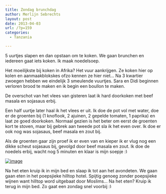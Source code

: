 ```yaml
---
title: Zondag brunchdag
author: Merlijn Sebrechts
layout: post
date: 2013-04-03
url: /?p=159
categories:
  - Tanzania

---
```

5 uurtjes slapen en dan opstaan om te koken. We gaan brunchen en iedereen gaat iets koken. Ik maak noedelsoep.

Het moeilijkste bij koken in Afrika? Het vuur aankrijgen. Ze koken hier op kolen en aanmaakblokskes ofzo kennen ze hier niet&#8230; Na 3 kwartier zwoegen hebben we eindelijk 3 smeulende vuurtjes. Sara en Didi beginnen verloren brood te maken en ik begin een boullon te maken.

De overschot van het vlees van gisteren laat ik hard doorkoken met beef masala en sojasaus erbij.

Een half uurtje later haal ik het vlees er uit. Ik doe de pot vol met water, doe er de groenten bij (1 knoflook, 2 ajuinen, 2 gepelde tomaten, 1 paprika) en laat ze goed doorkoken. Normaal gezien is het beter om eerst de groenten kort te stoven, maar bij gebrek aan tweede pot sla ik het even over. Ik doe er ook nog was sojasaus, beef masala en zout bij.

Als de groenten gaar zijn proef ik er even van en kieper ik er vlug nog een dikke scheut sojasaus bij, gevolgd door beef masala en zout. Ik doe de noedels erbij, wacht nog 5 minuten en klaar is mijn soepje <img src="http://merlijn.sebrechts.be/wp-includes/images/smilies/simple-smile.png" alt=":)" class="wp-smiley" style="height: 1em; max-height: 1em;" />
  
[<img title="DSC_0426.jpg" class="alignnone size-full" alt="image" src="http://178.62.244.89/wp-content/uploads/2013/04/wpid-DSC_04261.jpg" />][1] 

Na het eten kruip ik in mijn bed en slaap ik tot aan het avondeten. We gaan gaan eten in het poepsjieke hilltop hotel. Spijtig genoeg zonder poepsjieke wijnen want hilltop word uitgebaat door Moslims&#8230; Na het eten? Kruip ik terug in mijn bed. Zo gaat een zondag snel voorbij <img src="http://merlijn.sebrechts.be/wp-includes/images/smilies/simple-smile.png" alt=":)" class="wp-smiley" style="height: 1em; max-height: 1em;" />

 [1]: http://178.62.244.89/wp-content/uploads/2013/04/wpid-DSC_04261.jpg